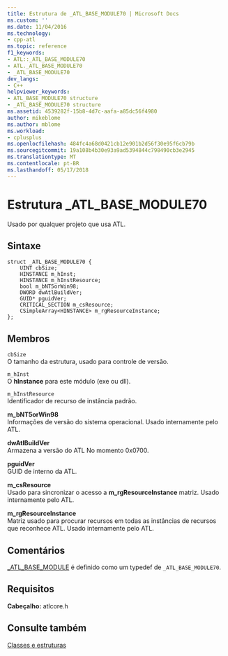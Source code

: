 ```yaml
---
title: Estrutura de _ATL_BASE_MODULE70 | Microsoft Docs
ms.custom: ''
ms.date: 11/04/2016
ms.technology:
- cpp-atl
ms.topic: reference
f1_keywords:
- ATL::_ATL_BASE_MODULE70
- ATL._ATL_BASE_MODULE70
- _ATL_BASE_MODULE70
dev_langs:
- C++
helpviewer_keywords:
- ATL_BASE_MODULE70 structure
- _ATL_BASE_MODULE70 structure
ms.assetid: 4539282f-15b8-4d7c-aafa-a85dc56f4980
author: mikeblome
ms.author: mblome
ms.workload:
- cplusplus
ms.openlocfilehash: 484fc4a68d0421cb12e901b2d56f30e95f6cb79b
ms.sourcegitcommit: 19a108b4b30e93a9ad5394844c798490cb3e2945
ms.translationtype: MT
ms.contentlocale: pt-BR
ms.lasthandoff: 05/17/2018
---
```

# <a name="atlbasemodule70-structure"></a>Estrutura _ATL_BASE_MODULE70
Usado por qualquer projeto que usa ATL.  
  
## <a name="syntax"></a>Sintaxe  
  
```
struct _ATL_BASE_MODULE70 {
    UINT cbSize;
    HINSTANCE m_hInst;
    HINSTANCE m_hInstResource;
    bool m_bNT5orWin98;
    DWORD dwAtlBuildVer;
    GUID* pguidVer;
    CRITICAL_SECTION m_csResource;
    CSimpleArray<HINSTANCE> m_rgResourceInstance;
};
```  
  
## <a name="members"></a>Membros  
 `cbSize`  
 O tamanho da estrutura, usado para controle de versão.  
  
 `m_hInst`  
 O **hInstance** para este módulo (exe ou dll).  
  
 `m_hInstResource`  
 Identificador de recurso de instância padrão.  
  
 **m_bNT5orWin98**  
 Informações de versão do sistema operacional. Usado internamente pelo ATL.  
  
 **dwAtlBuildVer**  
 Armazena a versão do ATL No momento 0x0700.  
  
 **pguidVer**  
 GUID de interno da ATL.  
  
 **m_csResource**  
 Usado para sincronizar o acesso a **m_rgResourceInstance** matriz. Usado internamente pelo ATL.  
  
 **m_rgResourceInstance**  
 Matriz usado para procurar recursos em todas as instâncias de recursos que reconhece ATL. Usado internamente pelo ATL.  
  
## <a name="remarks"></a>Comentários  
 [_ATL_BASE_MODULE](atl-typedefs.md#_atl_base_module) é definido como um typedef de `_ATL_BASE_MODULE70`.  
  
## <a name="requirements"></a>Requisitos  
 **Cabeçalho:** atlcore.h  
  
## <a name="see-also"></a>Consulte também  
 [Classes e estruturas](../../atl/reference/atl-classes.md)





